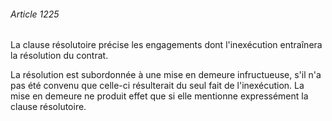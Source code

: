 ###### Article 1225

La clause résolutoire précise les engagements dont l'inexécution entraînera la résolution du contrat.

La résolution est subordonnée à une mise en demeure infructueuse, s'il n'a pas été convenu que celle-ci résulterait du seul fait de l'inexécution. La mise en demeure ne produit effet que si elle mentionne expressément la clause résolutoire.

